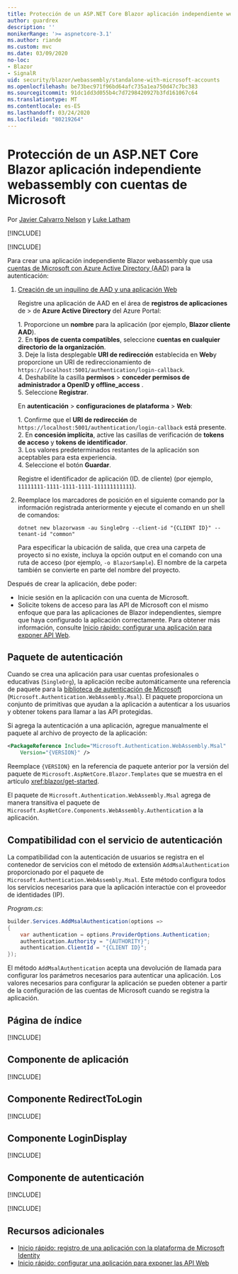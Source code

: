 ```yaml
---
title: Protección de un ASP.NET Core Blazor aplicación independiente webassembly con cuentas de Microsoft
author: guardrex
description: ''
monikerRange: '>= aspnetcore-3.1'
ms.author: riande
ms.custom: mvc
ms.date: 03/09/2020
no-loc:
- Blazor
- SignalR
uid: security/blazor/webassembly/standalone-with-microsoft-accounts
ms.openlocfilehash: be73bec971f96bd64afc735a1ea750d47c7bc383
ms.sourcegitcommit: 91dc1dd3d055b4c7d7298420927b3fd161067c64
ms.translationtype: MT
ms.contentlocale: es-ES
ms.lasthandoff: 03/24/2020
ms.locfileid: "80219264"
---
```

# <a name="secure-an-aspnet-core-opno-locblazor-webassembly-standalone-app-with-microsoft-accounts"></a>Protección de un ASP.NET Core Blazor aplicación independiente webassembly con cuentas de Microsoft

Por [Javier Calvarro Nelson](https://github.com/javiercn) y [Luke Latham](https://github.com/guardrex)

[!INCLUDE[](~/includes/blazorwasm-preview-notice.md)]

[!INCLUDE[](~/includes/blazorwasm-3.2-template-article-notice.md)]

Para crear una aplicación independiente Blazor webassembly que usa [cuentas de Microsoft con Azure Active Directory (AAD)](/azure/active-directory/develop/quickstart-register-app#register-a-new-application-using-the-azure-portal) para la autenticación:

1. [Creación de un inquilino de AAD y una aplicación Web](/azure/active-directory/develop/v2-overview)

   Registre una aplicación de AAD en el área de **registros de aplicaciones** de > de **Azure Active Directory** del Azure Portal:

   1\. Proporcione un **nombre** para la aplicación (por ejemplo, **Blazor cliente AAD**).<br>
   2\. En **tipos de cuenta compatibles**, seleccione **cuentas en cualquier directorio de la organización**.<br>
   3\. Deje la lista desplegable **URI de redirección** establecida en **Web**y proporcione un URI de redireccionamiento de `https://localhost:5001/authentication/login-callback`.<br>
   4\. Deshabilite la casilla **permisos** > **conceder permisos de administrador a OpenID y offline_access** .<br>
   5\. Seleccione **Registrar**.

   En **autenticación** > **configuraciones de plataforma** > **Web**:

   1\. Confirme que el **URI de redirección** de `https://localhost:5001/authentication/login-callback` está presente.<br>
   2\. En **concesión implícita**, active las casillas de verificación de **tokens de acceso** y **tokens de identificador**.<br>
   3\. Los valores predeterminados restantes de la aplicación son aceptables para esta experiencia.<br>
   4\. Seleccione el botón **Guardar**.

   Registre el identificador de aplicación (ID. de cliente) (por ejemplo, `11111111-1111-1111-1111-111111111111`).

1. Reemplace los marcadores de posición en el siguiente comando por la información registrada anteriormente y ejecute el comando en un shell de comandos:

   ```dotnetcli
   dotnet new blazorwasm -au SingleOrg --client-id "{CLIENT ID}" --tenant-id "common"
   ```

   Para especificar la ubicación de salida, que crea una carpeta de proyecto si no existe, incluya la opción output en el comando con una ruta de acceso (por ejemplo, `-o BlazorSample`). El nombre de la carpeta también se convierte en parte del nombre del proyecto.

Después de crear la aplicación, debe poder:

* Inicie sesión en la aplicación con una cuenta de Microsoft.
* Solicite tokens de acceso para las API de Microsoft con el mismo enfoque que para las aplicaciones de Blazor independientes, siempre que haya configurado la aplicación correctamente. Para obtener más información, consulte [Inicio rápido: configurar una aplicación para exponer API Web](/azure/active-directory/develop/quickstart-configure-app-expose-web-apis).

## <a name="authentication-package"></a>Paquete de autenticación

Cuando se crea una aplicación para usar cuentas profesionales o educativas (`SingleOrg`), la aplicación recibe automáticamente una referencia de paquete para la [biblioteca de autenticación de Microsoft](/azure/active-directory/develop/msal-overview) (`Microsoft.Authentication.WebAssembly.Msal`). El paquete proporciona un conjunto de primitivas que ayudan a la aplicación a autenticar a los usuarios y obtener tokens para llamar a las API protegidas.

Si agrega la autenticación a una aplicación, agregue manualmente el paquete al archivo de proyecto de la aplicación:

```xml
<PackageReference Include="Microsoft.Authentication.WebAssembly.Msal" 
    Version="{VERSION}" />
```

Reemplace `{VERSION}` en la referencia de paquete anterior por la versión del paquete de `Microsoft.AspNetCore.Blazor.Templates` que se muestra en el artículo <xref:blazor/get-started>.

El paquete de `Microsoft.Authentication.WebAssembly.Msal` agrega de manera transitiva el paquete de `Microsoft.AspNetCore.Components.WebAssembly.Authentication` a la aplicación.

## <a name="authentication-service-support"></a>Compatibilidad con el servicio de autenticación

La compatibilidad con la autenticación de usuarios se registra en el contenedor de servicios con el método de extensión `AddMsalAuthentication` proporcionado por el paquete de `Microsoft.Authentication.WebAssembly.Msal`. Este método configura todos los servicios necesarios para que la aplicación interactúe con el proveedor de identidades (IP).

*Program.cs*:

```csharp
builder.Services.AddMsalAuthentication(options =>
{
    var authentication = options.ProviderOptions.Authentication;
    authentication.Authority = "{AUTHORITY}";
    authentication.ClientId = "{CLIENT ID}";
});
```

El método `AddMsalAuthentication` acepta una devolución de llamada para configurar los parámetros necesarios para autenticar una aplicación. Los valores necesarios para configurar la aplicación se pueden obtener a partir de la configuración de las cuentas de Microsoft cuando se registra la aplicación.

## <a name="index-page"></a>Página de índice

[!INCLUDE[](~/includes/blazor-security/index-page-msal.md)]

## <a name="app-component"></a>Componente de aplicación

[!INCLUDE[](~/includes/blazor-security/app-component.md)]

## <a name="redirecttologin-component"></a>Componente RedirectToLogin

[!INCLUDE[](~/includes/blazor-security/redirecttologin-component.md)]

## <a name="logindisplay-component"></a>Componente LoginDisplay

[!INCLUDE[](~/includes/blazor-security/logindisplay-component.md)]

## <a name="authentication-component"></a>Componente de autenticación

[!INCLUDE[](~/includes/blazor-security/authentication-component.md)]

[!INCLUDE[](~/includes/blazor-security/troubleshoot.md)]

## <a name="additional-resources"></a>Recursos adicionales

* [Inicio rápido: registro de una aplicación con la plataforma de Microsoft Identity](/azure/active-directory/develop/quickstart-register-app#register-a-new-application-using-the-azure-portal)
* [Inicio rápido: configurar una aplicación para exponer las API Web](/azure/active-directory/develop/quickstart-configure-app-expose-web-apis)

